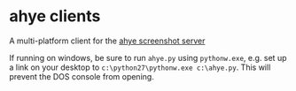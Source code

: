 # ahye clients

A multi-platform client for the [ahye screenshot server](https://github.com/kopf/ahye)

If running on windows, be sure to run `ahye.py` using `pythonw.exe`, e.g. set up a link on your desktop to `c:\python27\pythonw.exe c:\ahye.py`. This will prevent the DOS console from opening.